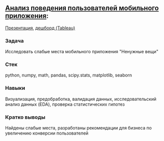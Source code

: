 ## [Анализ поведения пользователей мобильного приложения](https://nbviewer.jupyter.org/github/seamus-88/training/blob/main/mobile_app/mobile_app.ipynb):
[Презентация](https://yadi.sk/i/IND21twQ3CbrzQ), [дешборд (Tableau)](https://public.tableau.com/views/Unused_things/Final_prject_dashboard?:language=en&:display_count=y&publish=yes&:origin=viz_share_link)
### Задача
Исследовать слабые места мобильного приложения "Ненужные вещи"
### Стек
python, numpy, math, pandas, scipy.stats, matplotlib, seaborn
### Навыки
Визуализация, предобработка, валидация данных, исследовательский анализ данных (EDA), проверка статистических гипотез
### Кратко выводы
Найдены слабые места, разработаны рекомендации для бизнеса по увеличению конверсии пользователей
